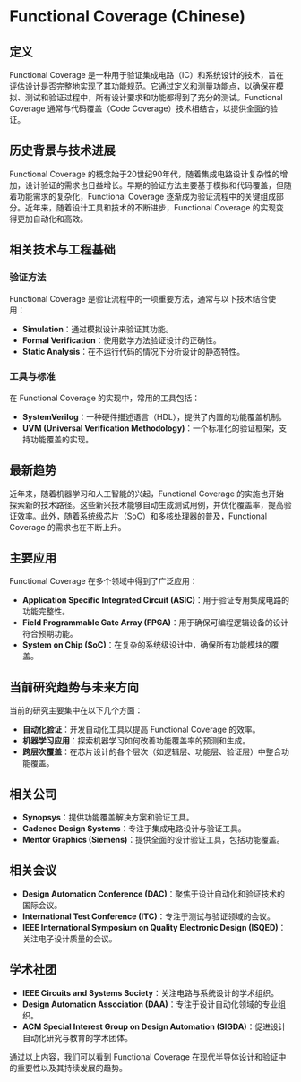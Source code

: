 # Functional Coverage (Chinese)

## 定义
Functional Coverage 是一种用于验证集成电路（IC）和系统设计的技术，旨在评估设计是否完整地实现了其功能规范。它通过定义和测量功能点，以确保在模拟、测试和验证过程中，所有设计要求和功能都得到了充分的测试。Functional Coverage 通常与代码覆盖（Code Coverage）技术相结合，以提供全面的验证。

## 历史背景与技术进展
Functional Coverage 的概念始于20世纪90年代，随着集成电路设计复杂性的增加，设计验证的需求也日益增长。早期的验证方法主要基于模拟和代码覆盖，但随着功能需求的复杂化，Functional Coverage 逐渐成为验证流程中的关键组成部分。近年来，随着设计工具和技术的不断进步，Functional Coverage 的实现变得更加自动化和高效。

## 相关技术与工程基础
### 验证方法
Functional Coverage 是验证流程中的一项重要方法，通常与以下技术结合使用：
- **Simulation**：通过模拟设计来验证其功能。
- **Formal Verification**：使用数学方法验证设计的正确性。
- **Static Analysis**：在不运行代码的情况下分析设计的静态特性。

### 工具与标准
在 Functional Coverage 的实现中，常用的工具包括：
- **SystemVerilog**：一种硬件描述语言（HDL），提供了内置的功能覆盖机制。
- **UVM (Universal Verification Methodology)**：一个标准化的验证框架，支持功能覆盖的实现。

## 最新趋势
近年来，随着机器学习和人工智能的兴起，Functional Coverage 的实施也开始探索新的技术路径。这些新兴技术能够自动生成测试用例，并优化覆盖率，提高验证效率。此外，随着系统级芯片（SoC）和多核处理器的普及，Functional Coverage 的需求也在不断上升。

## 主要应用
Functional Coverage 在多个领域中得到了广泛应用：
- **Application Specific Integrated Circuit (ASIC)**：用于验证专用集成电路的功能完整性。
- **Field Programmable Gate Array (FPGA)**：用于确保可编程逻辑设备的设计符合预期功能。
- **System on Chip (SoC)**：在复杂的系统级设计中，确保所有功能模块的覆盖。

## 当前研究趋势与未来方向
当前的研究主要集中在以下几个方面：
- **自动化验证**：开发自动化工具以提高 Functional Coverage 的效率。
- **机器学习应用**：探索机器学习如何改善功能覆盖率的预测和生成。
- **跨层次覆盖**：在芯片设计的各个层次（如逻辑层、功能层、验证层）中整合功能覆盖。

## 相关公司
- **Synopsys**：提供功能覆盖解决方案和验证工具。
- **Cadence Design Systems**：专注于集成电路设计与验证工具。
- **Mentor Graphics (Siemens)**：提供全面的设计验证工具，包括功能覆盖。

## 相关会议
- **Design Automation Conference (DAC)**：聚焦于设计自动化和验证技术的国际会议。
- **International Test Conference (ITC)**：专注于测试与验证领域的会议。
- **IEEE International Symposium on Quality Electronic Design (ISQED)**：关注电子设计质量的会议。

## 学术社团
- **IEEE Circuits and Systems Society**：关注电路与系统设计的学术组织。
- **Design Automation Association (DAA)**：专注于设计自动化领域的专业组织。
- **ACM Special Interest Group on Design Automation (SIGDA)**：促进设计自动化研究与教育的学术团体。

通过以上内容，我们可以看到 Functional Coverage 在现代半导体设计和验证中的重要性以及其持续发展的趋势。